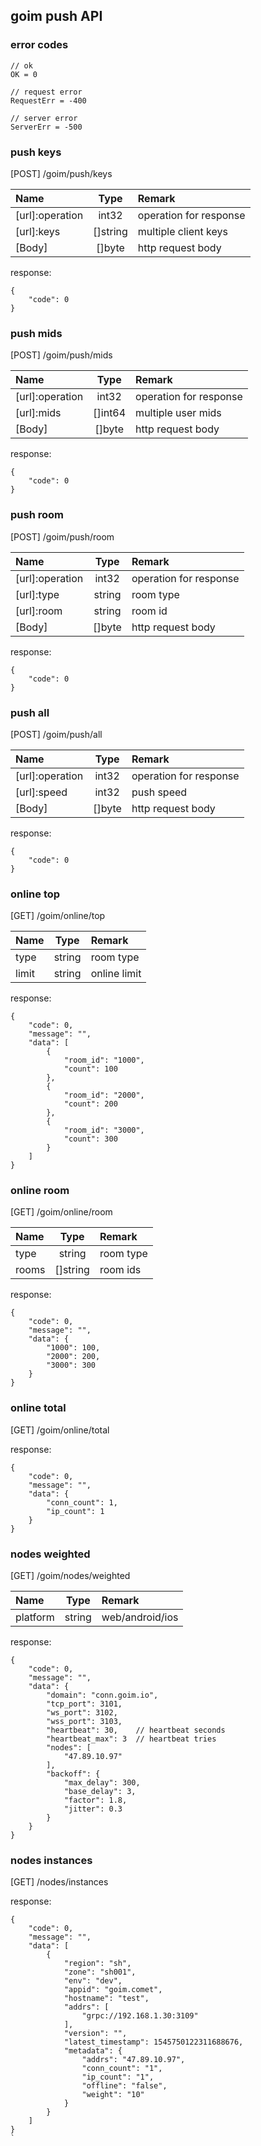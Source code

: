 ## goim push API

### error codes
```
// ok
OK = 0

// request error
RequestErr = -400

// server error
ServerErr = -500
```

### push keys
[POST] /goim/push/keys

| Name            | Type     | Remark                 |
|:----------------|:--------:|:-----------------------|
| [url]:operation | int32    | operation for response |
| [url]:keys      | []string | multiple client keys   |
| [Body]          | []byte   | http request body      |

response:
```
{
    "code": 0
}
```

### push mids
[POST] /goim/push/mids

| Name            | Type     | Remark                 |
|:----------------|:--------:|:-----------------------|
| [url]:operation | int32    | operation for response |
| [url]:mids      | []int64  | multiple user mids     |
| [Body]          | []byte   | http request body      |

response:
```
{
    "code": 0
}
```

### push room
[POST] /goim/push/room

| Name            | Type     | Remark                 |
|:----------------|:--------:|:-----------------------|
| [url]:operation | int32    | operation for response |
| [url]:type      | string   | room type              |
| [url]:room      | string   | room id                |
| [Body]          | []byte   | http request body      |

response:
```
{
    "code": 0
}
```

### push all
[POST] /goim/push/all

| Name            | Type     | Remark                 |
|:----------------|:--------:|:-----------------------|
| [url]:operation | int32    | operation for response |
| [url]:speed     | int32    | push speed             |
| [Body]          | []byte   | http request body      |

response:
```
{
    "code": 0
}
```

### online top
[GET] /goim/online/top

| Name    | Type     | Remark                 |
|:--------|:--------:|:-----------------------|
| type    | string   | room type              |
| limit   | string   | online limit           |

response:
```
{
    "code": 0,
    "message": "",
    "data": [
        {
            "room_id": "1000",
            "count": 100
        },
        {
            "room_id": "2000",
            "count": 200
        },
        {
            "room_id": "3000",
            "count": 300
        }
    ]
}
```

### online room
[GET] /goim/online/room

| Name    | Type     | Remark                 |
|:--------|:--------:|:-----------------------|
| type    | string   | room type              |
| rooms   | []string | room ids               |

response:
```
{
    "code": 0,
    "message": "",
    "data": {
        "1000": 100,
        "2000": 200,
        "3000": 300
    }
}
```
### online total
[GET] /goim/online/total

response:
```
{
    "code": 0,
    "message": "",
    "data": {
        "conn_count": 1,
        "ip_count": 1
    }
}
```

### nodes weighted
[GET] /goim/nodes/weighted

| Name     | Type     | Remark                 |
|:---------|:--------:|:-----------------------|
| platform | string   | web/android/ios        |

response:
```
{
    "code": 0,
    "message": "",
    "data": {
        "domain": "conn.goim.io",
        "tcp_port": 3101,
        "ws_port": 3102,
        "wss_port": 3103,
        "heartbeat": 30,    // heartbeat seconds
        "heartbeat_max": 3  // heartbeat tries
        "nodes": [
            "47.89.10.97"
        ],
        "backoff": {
            "max_delay": 300,
            "base_delay": 3,
            "factor": 1.8,
            "jitter": 0.3
        }
    }
}
```

### nodes instances
[GET] /nodes/instances

response:
```
{
    "code": 0,
    "message": "",
    "data": [
        {
            "region": "sh",
            "zone": "sh001",
            "env": "dev",
            "appid": "goim.comet",
            "hostname": "test",
            "addrs": [
                "grpc://192.168.1.30:3109"
            ],
            "version": "",
            "latest_timestamp": 1545750122311688676,
            "metadata": {
                "addrs": "47.89.10.97",
                "conn_count": "1",
                "ip_count": "1",
                "offline": "false",
                "weight": "10"
            }
        }
    ]
}
`

